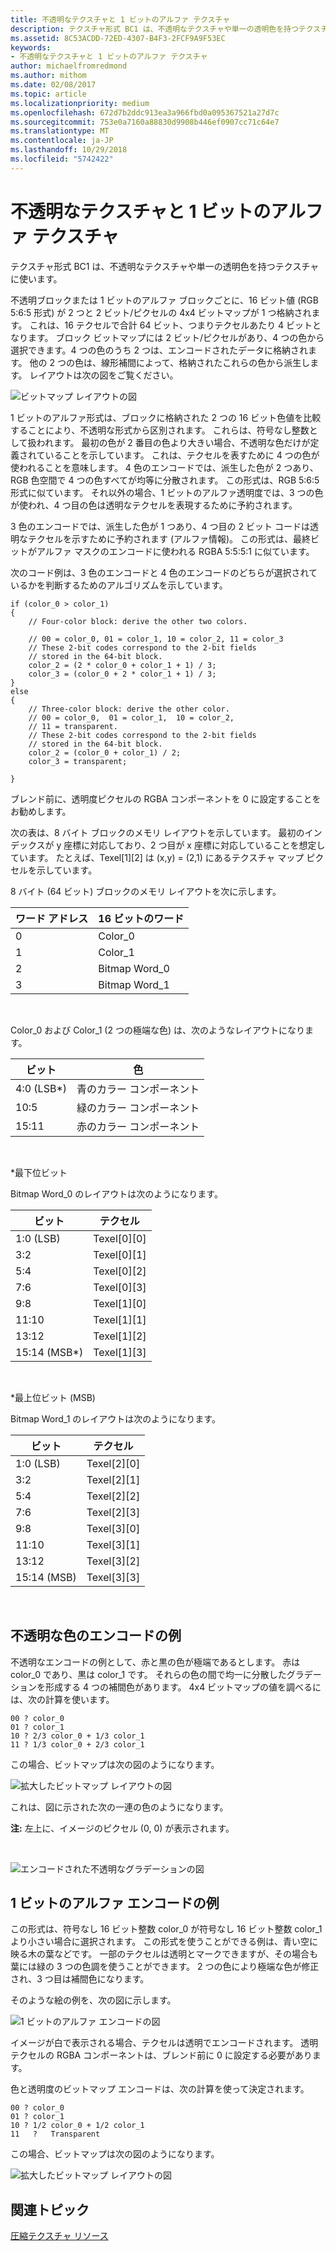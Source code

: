 ```yaml
---
title: 不透明なテクスチャと 1 ビットのアルファ テクスチャ
description: テクスチャ形式 BC1 は、不透明なテクスチャや単一の透明色を持つテクスチャに使います。
ms.assetid: 8C53ACDD-72ED-4307-B4F3-2FCF9A9F53EC
keywords:
- 不透明なテクスチャと 1 ビットのアルファ テクスチャ
author: michaelfromredmond
ms.author: mithom
ms.date: 02/08/2017
ms.topic: article
ms.localizationpriority: medium
ms.openlocfilehash: 672d7b2ddc913ea3a966fbd0a095367521a27d7c
ms.sourcegitcommit: 753e0a7160a88830d9908b446ef0907cc71c64e7
ms.translationtype: MT
ms.contentlocale: ja-JP
ms.lasthandoff: 10/29/2018
ms.locfileid: "5742422"
---
```

# <a name="span-iddirect3dconceptsopaqueand1-bitalphatexturesspanopaque-and-1-bit-alpha-textures"></a><span id="direct3dconcepts.opaque_and_1-bit_alpha_textures"></span>不透明なテクスチャと 1 ビットのアルファ テクスチャ


テクスチャ形式 BC1 は、不透明なテクスチャや単一の透明色を持つテクスチャに使います。

不透明ブロックまたは 1 ビットのアルファ ブロックごとに、16 ビット値 (RGB 5:6:5 形式) が 2 つと 2 ビット/ピクセルの 4x4 ビットマップが 1 つ格納されます。 これは、16 テクセルで合計 64 ビット、つまりテクセルあたり 4 ビットとなります。 ブロック ビットマップには 2 ビット/ピクセルがあり、4 つの色から選択できます。4 つの色のうち 2 つは、エンコードされたデータに格納されます。 他の 2 つの色は、線形補間によって、格納されたこれらの色から派生します。 レイアウトは次の図をご覧ください。

![ビットマップ レイアウトの図](images/colors1.png)

1 ビットのアルファ形式は、ブロックに格納された 2 つの 16 ビット色値を比較することにより、不透明な形式から区別されます。 これらは、符号なし整数として扱われます。 最初の色が 2 番目の色より大きい場合、不透明な色だけが定義されていることを示しています。 これは、テクセルを表すために 4 つの色が使われることを意味します。 4 色のエンコードでは、派生した色が 2 つあり、RGB 色空間で 4 つの色すべてが均等に分散されます。 この形式は、RGB 5:6:5 形式に似ています。 それ以外の場合、1 ビットのアルファ透明度では、3 つの色が使われ、4 つ目の色は透明なテクセルを表現するために予約されます。

3 色のエンコードでは、派生した色が 1 つあり、4 つ目の 2 ビット コードは透明なテクセルを示すために予約されます (アルファ情報)。 この形式は、最終ビットがアルファ マスクのエンコードに使われる RGBA 5:5:5:1 に似ています。

次のコード例は、3 色のエンコードと 4 色のエンコードのどちらが選択されているかを判断するためのアルゴリズムを示しています。

```
if (color_0 > color_1) 
{
    // Four-color block: derive the other two colors. 
    
    // 00 = color_0, 01 = color_1, 10 = color_2, 11 = color_3
    // These 2-bit codes correspond to the 2-bit fields 
    // stored in the 64-bit block.
    color_2 = (2 * color_0 + color_1 + 1) / 3;
    color_3 = (color_0 + 2 * color_1 + 1) / 3;
}    
else
{ 
    // Three-color block: derive the other color.
    // 00 = color_0,  01 = color_1,  10 = color_2,  
    // 11 = transparent.
    // These 2-bit codes correspond to the 2-bit fields 
    // stored in the 64-bit block. 
    color_2 = (color_0 + color_1) / 2;    
    color_3 = transparent;    

}
```

ブレンド前に、透明度ピクセルの RGBA コンポーネントを 0 に設定することをお勧めします。

次の表は、8 バイト ブロックのメモリ レイアウトを示しています。 最初のインデックスが y 座標に対応しており、2 つ目が x 座標に対応していることを想定しています。 たとえば、Texel\[1\]\[2\] は (x,y) = (2,1) にあるテクスチャ マップ ピクセルを示しています。

8 バイト (64 ビット) ブロックのメモリ レイアウトを次に示します。

| ワード アドレス | 16 ビットのワード    |
|--------------|----------------|
| 0            | Color\_0       |
| 1            | Color\_1       |
| 2            | Bitmap Word\_0 |
| 3            | Bitmap Word\_1 |

 

Color\_0 および Color\_1 (2 つの極端な色) は、次のようなレイアウトになります。

| ビット        | 色                 |
|-------------|-----------------------|
| 4:0 (LSB\*) | 青のカラー コンポーネント  |
| 10:5        | 緑のカラー コンポーネント |
| 15:11       | 赤のカラー コンポーネント   |

 

\*最下位ビット

Bitmap Word\_0 のレイアウトは次のようになります。

| ビット          | テクセル           |
|---------------|-----------------|
| 1:0 (LSB)     | Texel\[0\]\[0\] |
| 3:2           | Texel\[0\]\[1\] |
| 5:4           | Texel\[0\]\[2\] |
| 7:6           | Texel\[0\]\[3\] |
| 9:8           | Texel\[1\]\[0\] |
| 11:10         | Texel\[1\]\[1\] |
| 13:12         | Texel\[1\]\[2\] |
| 15:14 (MSB\*) | Texel\[1\]\[3\] |

 

\*最上位ビット (MSB)

Bitmap Word\_1 のレイアウトは次のようになります。

| ビット        | テクセル           |
|-------------|-----------------|
| 1:0 (LSB)   | Texel\[2\]\[0\] |
| 3:2         | Texel\[2\]\[1\] |
| 5:4         | Texel\[2\]\[2\] |
| 7:6         | Texel\[2\]\[3\] |
| 9:8         | Texel\[3\]\[0\] |
| 11:10       | Texel\[3\]\[1\] |
| 13:12       | Texel\[3\]\[2\] |
| 15:14 (MSB) | Texel\[3\]\[3\] |

 

## <a name="span-idexampleofopaquecolorencodingspanspan-idexampleofopaquecolorencodingspanspan-idexampleofopaquecolorencodingspanexample-of-opaque-color-encoding"></a><span id="Example_of_Opaque_Color_Encoding"></span><span id="example_of_opaque_color_encoding"></span><span id="EXAMPLE_OF_OPAQUE_COLOR_ENCODING"></span>不透明な色のエンコードの例


不透明なエンコードの例として、赤と黒の色が極端であるとします。 赤は color\_0 であり、黒は color\_1 です。 それらの色の間で均一に分散したグラデーションを形成する 4 つの補間色があります。 4x4 ビットマップの値を調べるには、次の計算を使います。

```
00 ? color_0
01 ? color_1
10 ? 2/3 color_0 + 1/3 color_1
11 ? 1/3 color_0 + 2/3 color_1
```

この場合、ビットマップは次の図のようになります。

![拡大したビットマップ レイアウトの図](images/colors2.png)

これは、図に示された次の一連の色のようになります。

**注:** 左上に、イメージのピクセル (0, 0) が表示されます。

 

![エンコードされた不透明なグラデーションの図](images/redsquares.png)

## <a name="span-idexampleof1bitalphaencodingspanspan-idexampleof1bitalphaencodingspanspan-idexampleof1bitalphaencodingspanexample-of-1-bit-alpha-encoding"></a><span id="Example_of_1_Bit_Alpha_Encoding"></span><span id="example_of_1_bit_alpha_encoding"></span><span id="EXAMPLE_OF_1_BIT_ALPHA_ENCODING"></span>1 ビットのアルファ エンコードの例


この形式は、符号なし 16 ビット整数 color\_0 が符号なし 16 ビット整数 color\_1 より小さい場合に選択されます。 この形式を使うことができる例は、青い空に映る木の葉などです。 一部のテクセルは透明とマークできますが、その場合も葉には緑の 3 つの色調を使うことができます。 2 つの色により極端な色が修正され、3 つ目は補間色になります。

そのような絵の例を、次の図に示します。

![1 ビットのアルファ エンコードの図](images/greenthing.png)

イメージが白で表示される場合、テクセルは透明でエンコードされます。 透明テクセルの RGBA コンポーネントは、ブレンド前に 0 に設定する必要があります。

色と透明度のビットマップ エンコードは、次の計算を使って決定されます。

```
00 ? color_0
01 ? color_1
10 ? 1/2 color_0 + 1/2 color_1
11   ?   Transparent
```

この場合、ビットマップは次の図のようになります。

![拡大したビットマップ レイアウトの図](images/colors3.png)

## <a name="span-idrelated-topicsspanrelated-topics"></a><span id="related-topics"></span>関連トピック


[圧縮テクスチャ リソース](compressed-texture-resources.md)

 

 




